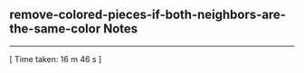 <h2>remove-colored-pieces-if-both-neighbors-are-the-same-color Notes</h2><hr>[ Time taken: 16 m 46 s ]